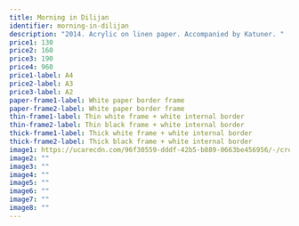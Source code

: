 ```yaml
---
title: Morning in Dilijan
identifier: morning-in-dilijan
description: "2014. Acrylic on linen paper. Accompanied by Katuner. "
price1: 130
price2: 160
price3: 190
price4: 960
price1-label: A4
price2-label: A3
price3-label: A2
paper-frame1-label: White paper border frame
paper-frame2-label: White paper border frame
thin-frame1-label: Thin white frame + white internal border
thin-frame2-label: Thin black frame + white internal border
thick-frame1-label: Thick white frame + white internal border
thick-frame2-label: Thick black frame + white internal border
image1: https://ucarecdn.com/96f30559-dddf-42b5-b889-0663be456956/-/crop/1600x1147/0,0/-/preview/-/rotate/270/-/enhance/48/-/sharp/3/
image2: ""
image3: ""
image4: ""
image5: ""
image6: ""
image7: ""
image8: ""
---
```

